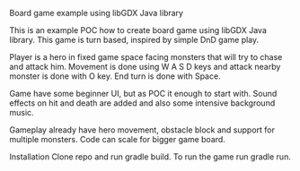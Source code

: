 Board game example using libGDX Java library

This is an example POC how to create board game using libGDX Java library.
This game is turn based, inspired by simple DnD game play.

Player is a hero in fixed game space facing monsters that will try to chase and attack him.
Movement is done using W A S D keys and attack nearby monster is done with O key. End turn is done with Space.

Game have some beginner UI, but as POC it enough to start with. Sound effects on hit and death are added and also
some intensive background music.

Gameplay already have hero movement, obstacle block and support for multiple monsters. Code can scale for bigger game board.

Installation
Clone repo and run gradle build. To run the game run gradle run.
